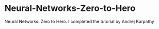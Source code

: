 # Neural-Networks-Zero-to-Hero
Neural Networks: Zero to Hero. I completed the tutorial by Andrej Karpathy
